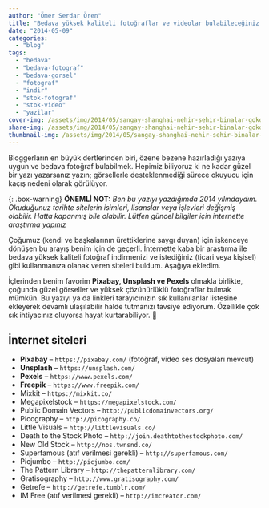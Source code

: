 ```yaml
---
author: "Ömer Serdar Ören"
title: "Bedava yüksek kaliteli fotoğraflar ve videolar bulabileceğiniz siteler"
date: "2014-05-09"
categories: 
  - "blog"
tags: 
  - "bedava"
  - "bedava-fotograf"
  - "bedava-gorsel"
  - "fotograf"
  - "indir"
  - "stok-fotograf"
  - "stok-video"
  - "yazilar"
cover-img: /assets/img/2014/05/sangay-shanghai-nehir-sehir-binalar-gokdelen-cin.jpg
share-img: /assets/img/2014/05/sangay-shanghai-nehir-sehir-binalar-gokdelen-cin.jpg
thumbnail-img: /assets/img/2014/05/sangay-shanghai-nehir-sehir-binalar-gokdelen-cin.jpg
---
```


Bloggerların en büyük dertlerinden biri, özene bezene hazırladığı yazıya uygun ve bedava fotoğraf bulabilmek. Hepimiz biliyoruz ki ne kadar güzel bir yazı yazarsanız yazın; görsellerle desteklenmediği sürece okuyucu için kaçış nedeni olarak görülüyor.

{: .box-warning}
**ÖNEMLİ NOT:** _Ben bu yazıyı yazdığımda *2014* yılındaydım. Okuduğunuz tarihte sitelerin isimleri, lisanslar veya işlevleri değişmiş olabilir. Hatta kapanmış bile olabilir. Lütfen güncel bilgiler için internette araştırma yapınız_

Çoğumuz (kendi ve başkalarının ürettiklerine saygı duyan) için işkenceye dönüşen bu arayış benim için de geçerli. İnternette kaba bir araştırma ile bedava yüksek kaliteli fotoğraf indirmenizi ve istediğiniz (ticari veya kişisel) gibi kullanmanıza olanak veren siteleri buldum. Aşağıya ekledim.

İçlerinden benim favorim **Pixabay, Unsplash ve Pexels** olmakla birlikte, çoğunda güzel görseller ve yüksek çözünürlüklü fotoğraflar bulmak mümkün. Bu yazıyı ya da linkleri tarayıcınızın sık kullanılanlar listesine ekleyerek devamlı ulaşılabilir halde tutmanızı tavsiye ediyorum. Özellikle çok sık ihtiyacınız oluyorsa hayat kurtarabiliyor. 🙂

## İnternet siteleri

- **Pixabay** – `https://pixabay.com/` (fotoğraf, video ses dosyaları mevcut)
- **Unsplash** – `https://unsplash.com/`
- **Pexels** – `https://www.pexels.com/`
- **Freepik** – `https://www.freepik.com/`
- Mixkit – `https://mixkit.co/`
- Megapixelstock – `https://megapixelstock.com/`
- Public Domain Vectors – `http://publicdomainvectors.org/`
- Picography – `http://picography.co/`
- Little Visuals – `http://littlevisuals.co/`
- Death to the Stock Photo – `http://join.deathtothestockphoto.com/`
- New Old Stock – `http://nos.twnsnd.co/`
- Superfamous (atıf verilmesi gerekli) – `http://superfamous.com/`
- Picjumbo – `http://picjumbo.com/`
- The Pattern Library – `http://thepatternlibrary.com/`
- Gratisography – `http://www.gratisography.com/`
- Getrefe – `http://getrefe.tumblr.com/`
- IM Free (atıf verilmesi gerekli) – `http://imcreator.com/`
